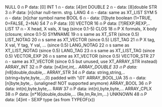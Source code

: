 NULL            0  ⍝ P  data: [0]
INT             1  ⍝ -  data: [4]int
DOUBLE          2  ⍝ -  data: [8]double
STR             3  ⍝ P  data: [n]char null-term. strg.
LANG            4  ⍝ -  data: same as XT_LIST
SYM             5  ⍝ -  data: [n]char symbol name
BOOL            6  ⍝ -  data: [1]byte boolean (1=TRUE, 0=FALSE, 2=NA)
S4              7  ⍝ P  data: [0]
VECTOR         16  ⍝ P  data: [?]REXP,REXP,..
LIST           17  ⍝ -  X head, X vals, X tag (since 0.1-5)
CLOS           18  ⍝ P  X formals, X body  (closure; since 0.1-5)
SYMNAME        19  ⍝ s  same as XT_STR (since 0.5)
LIST_NOTAG     20  ⍝ s  same as XT_VECTOR (since 0.5)
LIST_TAG       21  ⍝ P  X tag, X val, Y tag, Y val, ... (since 0.5)
LANG_NOTAG     22  ⍝ s  same as XT_LIST_NOTAG (since 0.5)
LANG_TAG       23  ⍝ s  same as XT_LIST_TAG (since 0.5)
VECTOR_EXP     26  ⍝ s  same as XT_VECTOR (since 0.5)
VECTOR_STR     27  ⍝ -  same as XT_VECTOR (since 0.5 but unused, use XT_ARRAY_STR instead)
ARRAY_INT      32  ⍝ P  data: [n*4]int,int,..
ARRAY_DOUBLE   33  ⍝ P  data: [n*8]double,double,..
ARRAY_STR      34  ⍝ P  data: string,string,.. (string=byte,byte,...,0) padded with '\01'
ARRAY_BOOL_UA  35  ⍝ -  data: [n]byte,byte,..  (unaligned! NOT supported anymore)
ARRAY_BOOL     36  ⍝ P  data: int(n),byte,byte,...
RAW            37  ⍝ P  data: int(n),byte,byte,...
ARRAY_CPLX     38  ⍝ P  data: [n*16]double,double,... (Re,Im,Re,Im,...)
UNKNOWN        48  ⍝ P  data: [4]int - SEXP type (as from TYPEOF(x))                           